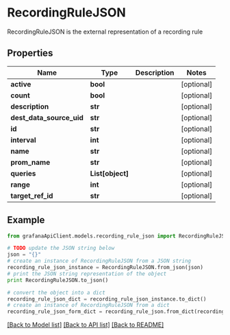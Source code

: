 # RecordingRuleJSON

RecordingRuleJSON is the external representation of a recording rule

## Properties
Name | Type | Description | Notes
------------ | ------------- | ------------- | -------------
**active** | **bool** |  | [optional] 
**count** | **bool** |  | [optional] 
**description** | **str** |  | [optional] 
**dest_data_source_uid** | **str** |  | [optional] 
**id** | **str** |  | [optional] 
**interval** | **int** |  | [optional] 
**name** | **str** |  | [optional] 
**prom_name** | **str** |  | [optional] 
**queries** | **List[object]** |  | [optional] 
**range** | **int** |  | [optional] 
**target_ref_id** | **str** |  | [optional] 

## Example

```python
from grafanaApiClient.models.recording_rule_json import RecordingRuleJSON

# TODO update the JSON string below
json = "{}"
# create an instance of RecordingRuleJSON from a JSON string
recording_rule_json_instance = RecordingRuleJSON.from_json(json)
# print the JSON string representation of the object
print RecordingRuleJSON.to_json()

# convert the object into a dict
recording_rule_json_dict = recording_rule_json_instance.to_dict()
# create an instance of RecordingRuleJSON from a dict
recording_rule_json_form_dict = recording_rule_json.from_dict(recording_rule_json_dict)
```
[[Back to Model list]](../README.md#documentation-for-models) [[Back to API list]](../README.md#documentation-for-api-endpoints) [[Back to README]](../README.md)


